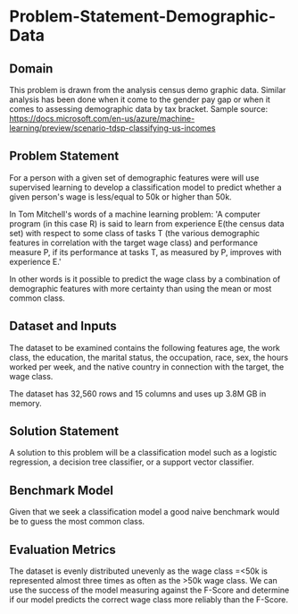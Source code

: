 # Problem-Statement-Demographic-Data

## Domain
This problem is drawn from the analysis census demo graphic data. Similar analysis has been done when it come to the gender pay gap or when it comes to assessing demographic data by tax bracket. Sample source:
https://docs.microsoft.com/en-us/azure/machine-learning/preview/scenario-tdsp-classifying-us-incomes

## Problem Statement
For a person with a given set of demographic features were will use supervised learning to develop a classification model to predict whether a given person's wage is less/equal to 50k or higher than 50k. 

In Tom Mitchell's words of a machine learning problem:
'A computer program (in this case R) is said to learn from experience E(the census data set) with respect to some class of tasks T (the various demographic features in correlation with the target wage class) and performance measure P, if its performance at tasks T, as measured by P, improves with experience E.' 

In other words is it possible to predict the wage class by a combination of demographic features with more certainty than using the mean or most common class.

## Dataset and Inputs
The dataset to be examined contains the following features age, the work class, the education, the marital status, the occupation, race, sex, the hours worked per week, and the native country in connection with the target, the wage class.

The dataset has 32,560 rows and 15 columns and uses up 3.8M GB in memory.

## Solution Statement
A solution to this problem will be a classification model such as a logistic regression, a decision tree classifier, or a support vector classifier.

## Benchmark Model
Given that we seek a classification model a good naive benchmark would be to guess the most common class.

## Evaluation Metrics
The dataset is evenly distributed unevenly as the wage class =<50k is represented almost three times as often as the >50k wage class. We can use the success of the model measuring against the F-Score and determine if our model predicts the correct wage class more reliably than the F-Score.
